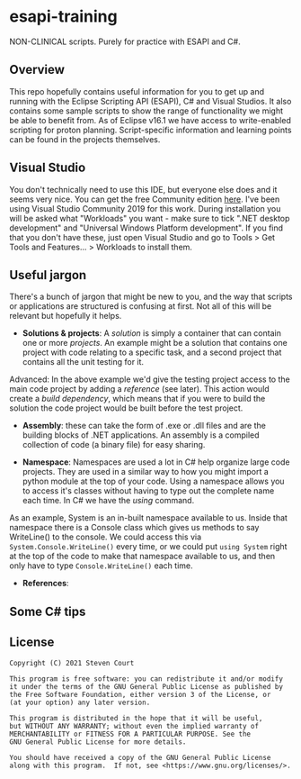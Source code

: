 # esapi-training
NON-CLINICAL scripts. Purely for practice with ESAPI and C#.  


## Overview
This repo hopefully contains useful information for you to get up and running with the Eclipse Scripting API (ESAPI), C# and Visual Studios.
It also contains some sample scripts to show the range of functionality we might be able to benefit from. As of Eclipse v16.1 we have access to 
write-enabled scripting for proton planning. Script-specific information and learning points can be found in the projects themselves.


## Visual Studio
You don't technically need to use this IDE, but everyone else does and it seems very nice. You can get the free Community edition [here](https://visualstudio.microsoft.com/free-developer-offers/).
I've been using Visual Studio Community 2019 for this work. During installation you will be asked what "Workloads" you want - make sure to tick ".NET desktop development" and
"Universal Windows Platform development". If you find that you don't have these, just open Visual Studio and go to Tools > Get Tools and Features... > Workloads to install them.


## Useful jargon
There's a bunch of jargon that might be new to you, and the way that scripts or applications are structured is confusing at first. Not all of this will be relevant but hopefully it helps.  

- **Solutions & projects**: A *solution* is simply a container that can contain one or more *projects*. An example might be a solution that contains one project with code relating to a specific task, and a second project that contains all the unit testing for it.

Advanced: In the above example we'd give the testing project access to the main code project by adding a *reference* (see later). This action would create a *build dependency*, which means that if you were to build the solution the code project would be built before the test project.

- **Assembly**: these can take the form of .exe or .dll files and are the building blocks of .NET applications. An assembly is a compiled  collection of code (a binary file) for easy sharing.

- **Namespace**: Namespaces are used a lot in C# help organize large code projects. They are used in a similar way to how you might import a python module at the top of your code. Using a namespace allows you to access it's classes without having to type out the complete name each time. In C# we have the *using* command.  

As an example, System is an in-built namespace available to us. Inside that namespace there is a Console class which gives us methods to say WriteLine() to the console. We could access this via `System.Console.WriteLine()` every time, or we could put `using System` right at the top of the code to make that namespace available to us, and then only have to type `Console.WriteLine()` each time.

- **References**:



## Some C# tips





## License
```
Copyright (C) 2021 Steven Court

This program is free software: you can redistribute it and/or modify
it under the terms of the GNU General Public License as published by
the Free Software Foundation, either version 3 of the License, or
(at your option) any later version.

This program is distributed in the hope that it will be useful,
but WITHOUT ANY WARRANTY; without even the implied warranty of
MERCHANTABILITY or FITNESS FOR A PARTICULAR PURPOSE. See the
GNU General Public License for more details.

You should have received a copy of the GNU General Public License
along with this program.  If not, see <https://www.gnu.org/licenses/>.
```
